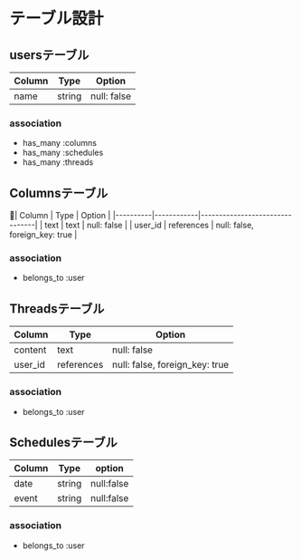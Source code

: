 # テーブル設計

## usersテーブル

| Column    | Type   | Option      |
|-----------|--------|-------------|
| name      | string | null: false |

### association
 - has_many :columns
 - has_many :schedules
 - has_many :threads

## Columnsテーブル

| Column   | Type       | Option                         |
|----------|------------|--------------------------------|
| text     | text       | null: false                    |
| user_id  | references | null: false, foreign_key: true |

### association

- belongs_to :user

## Threadsテーブル

| Column  | Type       | Option                         |
|---------|------------|--------------------------------|
| content | text       | null: false                    |
| user_id | references | null: false, foreign_key: true |

### association

- belongs_to :user

## Schedulesテーブル

| Column   | Type               | option     |
|----------|--------------------|------------|
| date     | string             | null:false |
| event    | string             | null:false |

### association

- belongs_to :user